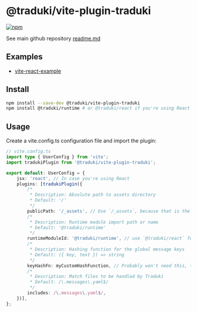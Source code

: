 # @traduki/vite-plugin-traduki

[![npm](https://img.shields.io/npm/v/@traduki/vite-plugin-traduki.svg)](https://www.npmjs.com/package/@traduki/vite-plugin-traduki)

See main github repository [readme.md](https://github.com/havelaer/traduki)

## Examples

- [vite-react-example](https://github.com/havelaer/traduki/tree/master/examples/vite-react-example)

## Install

```bash
npm install --save-dev @traduki/vite-plugin-traduki
npm install @traduki/runtime # or @traduki/react if you're using React
```

## Usage

Create a vite.config.ts configuration file and import the plugin:

```ts
// vite.config.ts
import type { UserConfig } from 'vite';
import tradukiPlugin from '@traduki/vite-plugin-traduki';

export default: UserConfig = {
    jsx: 'react', // In case you're using React
    plugins: [tradukiPlugin({
        /*
         * Description: Absolute path to assets directory
         * Default: '/'
         */
        publicPath: '/_assets', // Use `/_assets`, because that is the current vite default
        /*
         * Description: Runtime module import path or name
         * Default: '@traduki/runtime'
         */
        runtimeModuleId: '@traduki/runtime', // use `@traduki/react` for React
        /*
         * Description: Hashing function for the global message keys
         * Default: ({ key, text }) => string
         */
        keyHashFn: myCustomHashFunction, // Probably won't need this, the default should be just fine
        /*
         * Description: Match files to be handled by Traduki
         * Default: /\.messages\.yaml$/
         */
        includes: /\.messages\.yaml$/,
    })],
};
```